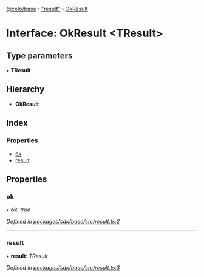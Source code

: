 [@celo/base](../README.md) › ["result"](../modules/_result_.md) › [OkResult](_result_.okresult.md)

# Interface: OkResult <**TResult**>

## Type parameters

▪ **TResult**

## Hierarchy

* **OkResult**

## Index

### Properties

* [ok](_result_.okresult.md#ok)
* [result](_result_.okresult.md#result)

## Properties

###  ok

• **ok**: *true*

*Defined in [packages/sdk/base/src/result.ts:2](https://github.com/celo-org/celo-monorepo/blob/master/packages/sdk/base/src/result.ts#L2)*

___

###  result

• **result**: *TResult*

*Defined in [packages/sdk/base/src/result.ts:3](https://github.com/celo-org/celo-monorepo/blob/master/packages/sdk/base/src/result.ts#L3)*
